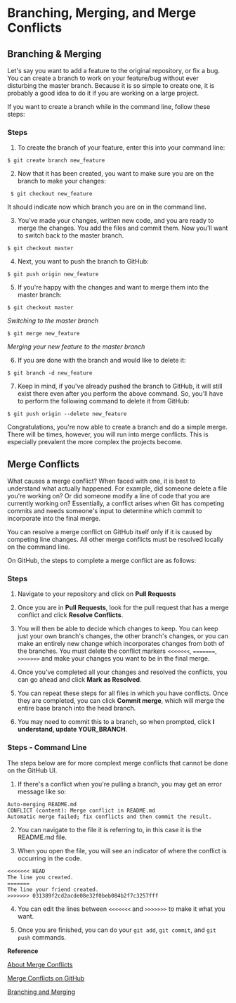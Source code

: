 # Branching, Merging, and Merge Conflicts


## Branching & Merging

Let's say you want to add a feature to the original repository, or fix a bug. You can create a branch to work on your feature/bug without ever disturbing the master branch. Because it is so simple to create one, it is probably a good idea to do it if you are working on a large project.

If you want to create a branch while in the command line, follow these steps:

### Steps

1. To create the branch of your feature, enter this into your command line: 

```$ git create branch new_feature```

2. Now that it has been created, you want to make sure you are on the branch to make your changes: 

``` $ git checkout new_feature```

It should indicate now which branch you are on in the command line.

3. You've made your changes, written new code, and you are ready to merge the changes. You add the files and commit them. Now you'll want to switch back to the master branch.

```$ git checkout master```

4. Next, you want to push the branch to GitHub:

```$ git push origin new_feature```

5. If you're happy with the changes and want to merge them into the master branch:

```$ git checkout master```

_Switching to the master branch_

```$ git merge new_feature```

_Merging your new feature to the master branch_

6. If you are done with the branch and would like to delete it:

```$ git branch -d new_feature```

7. Keep in mind, if you've already pushed the branch to GitHub, it will still exist there even after you perform the above command. So, you'll have to perform the following command to delete it from GitHub:

```$ git push origin --delete new_feature```

Congratulations, you're now able to create a branch and do a simple merge. There will be times, however, you will run into merge conflicts. This is especially prevalent the more complex the projects become. 

## Merge Conflicts

What causes a merge conflict? When faced with one, it is best to understand what actually happened. For example, did someone delete a file you're working on? Or did someone modify a line of code that you are currently working on? Essentially, a conflict arises when Git has competing commits and needs someone's input to determine which commit to incorporate into the final merge.

You can resolve a merge conflict on GitHub itself only if it is caused by competing line changes. All other merge conflicts must be resolved locally on the command line.

On GitHub, the steps to complete a merge conflict are as follows:

### Steps

1. Navigate to your repository and click on **Pull Requests**

2. Once you are in **Pull Requests**, look for the pull request that has a merge conflict and click **Resolve Conflicts**.

3. You will then be able to decide which changes to keep. You can keep just your own branch's changes, the other branch's changes, or you can make an entirely new change which incorporates changes from both of the branches. You must delete the conflict markers ```<<<<<<<```, ```=======```, ```>>>>>>>``` and make your changes you want to be in the final merge.

4. Once you've completed all your changes and resolved the conflicts, you can go ahead and click **Mark as Resolved**. 

5. You can repeat these steps for all files in which you have conflicts. Once they are completed, you can click **Commit merge**, which will merge the entire base branch into the head branch.

6. You may need to commit this to a branch, so when prompted, click **I understand, update YOUR_BRANCH**.


### Steps - Command Line

The steps below are for more complext merge conflicts that cannot be done on the GitHub UI.

1. If there's a conflict when you're pulling a branch, you may get an error message like so:

```
Auto-merging README.md
CONFLICT (content): Merge conflict in README.md
Automatic merge failed; fix conflicts and then commit the result.
```

2. You can navigate to the file it is referring to, in this case it is the README.md file. 

3. When you open the file, you will see an indicator of where the conflict is occurring in the code.

```
<<<<<<< HEAD
The line you created.
=======
The line your friend created.
>>>>>>> 031389f2cd2acde08e32f0beb084b2f7c3257fff
```

4. You can edit the lines between ```<<<<<<<``` and ```>>>>>>>``` to make it what you want. 

5. Once you are finished, you can do your ```git add```, ```git commit```, and ```git push``` commands.


**Reference**

[About Merge Conflicts](https://help.github.com/en/articles/about-merge-conflicts)

[Merge Conflicts on GitHub](https://help.github.com/en/articles/resolving-a-merge-conflict-on-github)

[Branching and Merging](https://kbroman.org/github_tutorial/pages/branching.html)
